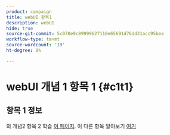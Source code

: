 ```yaml
---
product: campaign
title: webUI 항목1
description: webUI
hide: true
source-git-commit: 5c070e9c89999627110e65691d76dd31acc95bea
workflow-type: tm+mt
source-wordcount: '19'
ht-degree: 0%

---
```


# webUI 개념 1 항목 1 {#c1t1}

## 항목 1 정보

의 개념2 항목 2 학습 [이 페이지](../concept2/topic2.md).
이 다른 항목 알아보기 [여기](../../automation/workflow/about-workflows.md)